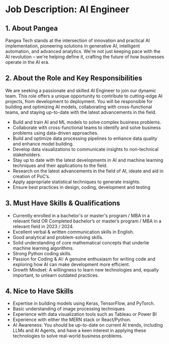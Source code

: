 # Job Description: AI Engineer

## 1. About Pangea
Pangea Tech stands at the intersection of innovation and practical AI implementation, pioneering solutions in generative AI, intelligent automation, and advanced analytics. We're not just keeping pace with the AI revolution – we're helping define it, crafting the future of how businesses operate in the AI era.

## 2. About the Role and Key Responsibilities
We are seeking a passionate and skilled AI Engineer to join our dynamic team. This role offers a unique opportunity to contribute to cutting-edge AI projects, from development to deployment. You will be responsible for building and optimizing AI models, collaborating with cross-functional teams, and staying up-to-date with the latest advancements in the field.

*   Build and train AI and ML models to solve complex business problems.
*   Collaborate with cross-functional teams to identify and solve business problems using data-driven approaches.
*   Build and optimize data processing pipelines to enhance data quality and enhance model building.
*   Develop data visualizations to communicate insights to non-technical stakeholders.
*   Stay up to date with the latest developments in AI and machine learning techniques and their applications to the field.
*   Research on the latest advancements in the field of AI, ideate and aid in creation of PoC’s.
*   Apply appropriate statistical techniques to generate insights.
*   Ensure best practices in design, coding, development and testing

## 3. Must Have Skills & Qualifications
*   Currently enrolled in a bachelor's or master's program / MBA in a relevant field OR Completed bachelor’s or master’s program / MBA in a relevant field in 2023 / 2024.
*   Excellent verbal & written communication skills in English.
*   Good analytical and problem-solving skills.
*   Solid understanding of core mathematical concepts that underlie machine learning algorithms.
*   Strong Python coding skills.
*   Passion for Coding & AI: A genuine enthusiasm for writing code and exploring how AI can make development more efficient.
*   Growth Mindset: A willingness to learn new technologies and, equally important, to unlearn outdated practices.

## 4. Nice to Have Skills
*   Expertise in building models using Keras, TensorFlow, and PyTorch.
*   Basic understanding of image processing techniques
*   Experience with data visualization tools such as Tableau or Power BI
*   Experience with either the MERN stack or React/Python.
*   AI Awareness: You should be up-to-date on current AI trends, including LLMs and AI Agents, and have a keen interest in applying these technologies to solve real-world business problems.